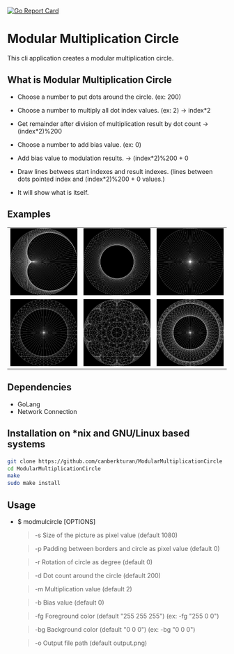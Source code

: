 [![Go Report Card](https://goreportcard.com/badge/github.com/canberkturan/ModularMultiplicationCircle)](https://goreportcard.com/report/github.com/canberkturan/ModularMultiplicationCircle)

# Modular Multiplication Circle

This cli application creates a modular multiplication circle.

## What is Modular Multiplication Circle

- Choose a number to put dots around the circle. (ex: 200)

- Choose a number to multiply all dot index values. (ex: 2) -> index\*2

- Get remainder after division of multiplication result by dot count -> (index\*2)%200 

- Choose a number to add bias value. (ex: 0)

- Add bias value to modulation results. -> (index\*2)%200 + 0

- Draw lines betwees start indexes and result indexes. (lines between dots pointed index and (index\*2)%200 + 0 values.)

- It will show what is itself.

## Examples
<table style="width:100%">
<tr>
<td><img src="examples/mmc1.png" style="width:auto; height:auto"/></td>
<td><img src="examples/mmc2.png" style="width:auto; height:auto"/></td>
<td><img src="examples/mmc3.png" style="width:auto; height:auto"/></td>
</tr>
<tr>
<td><img src="examples/mmc4.png" style="width:auto; height:auto"/></td>
<td><img src="examples/mmc5.png" style="width:auto; height:auto"/></td>
<td><img src="examples/mmc6.png" style="width:auto; height:auto"/></td>
</tr>
</table>

## Dependencies
- GoLang
- Network Connection

## Installation on \*nix and GNU/Linux based systems
```bash
git clone https://github.com/canberkturan/ModularMultiplicationCircle
cd ModularMultiplicationCircle
make
sudo make install
```
## Usage

- $ modmulcircle \[OPTIONS]

  > -s Size of the picture as pixel value (default 1080)

  > -p Padding between borders and circle as pixel value (default 0)

  > -r Rotation of circle as degree (default 0)

  > -d Dot count around the circle (default 200)

  > -m Multiplication value (default 2)

  > -b Bias value (default 0)

  > -fg Foreground color (default "255 255 255") (ex: -fg "255 0 0")

  > -bg Background color (default "0 0 0") (ex: -bg "0 0 0")

  > -o Output file path (default output.png)
